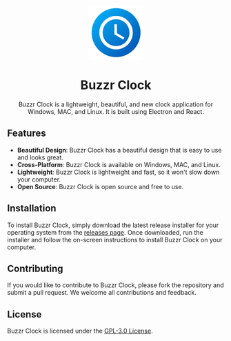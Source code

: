<div align="center"> 
  <img src="/assets/icon.png" alt="Icon" width="125" height="125">
  <h1>Buzzr Clock</h1>
  <p>Buzzr Clock is a lightweight, beautiful, and new clock application for Windows, MAC, and Linux. It is built using Electron and React.</p>
</div>

## Features

- **Beautiful Design**: Buzzr Clock has a beautiful design that is easy to use and looks great.
- **Cross-Platform**: Buzzr Clock is available on Windows, MAC, and Linux.
- **Lightweight**: Buzzr Clock is lightweight and fast, so it won't slow down your computer.
- **Open Source**: Buzzr Clock is open source and free to use.

## Installation

To install Buzzr Clock, simply download the latest release installer for your operating system from the [releases page](https://github.com/binary-blazer/winclock/releases). Once downloaded, run the installer and follow the on-screen instructions to install Buzzr Clock on your computer.

## Contributing

If you would like to contribute to Buzzr Clock, please fork the repository and submit a pull request. We welcome all contributions and feedback.

## License

Buzzr Clock is licensed under the [GPL-3.0 License](https://github.com/binary-blazer/winclock/blob/main/LICENSE).
